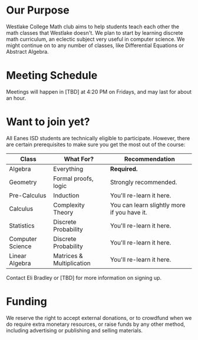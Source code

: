# Our Purpose

Westlake College Math club aims to help students teach each other the math classes that Westlake doesn't. We plan to start by learning discrete math curriculum, an eclectic subject very useful in computer science. We might continue on to any number of classes, like Differential Equations or Abstract Algebra.

# Meeting Schedule

Meetings will happen in [TBD] at 4:20 PM on Fridays, and may last for about an hour.

# Want to join yet?

All Eanes ISD students are technically eligible to participate. However, there are certain prerequisites to make sure you get the most out of the course:

| Class             | What For?                  | Recommendation                              |
| ----------------- | -------------------------- | ------------------------------------------- |
| Algebra           | Everything                 | **Required.**                               |
| Geometry          | Formal proofs, logic       | Strongly recommended.                       |
| Pre-Calculus      | Induction                  | You'll re-learn it here.                    |
| Calculus          | Complexity Theory          | You can learn slightly more if you have it. |
| Statistics        | Discrete Probability       | You'll re-learn it here.                    |
| Computer Science  | Discrete Probability       | You'll re-learn it here.                    |
| Linear Algebra    | Matrices & Multiplication  | You'll re-learn it here.                    |

Contact Eli Bradley or [TBD] for more information on signing up.

# Funding

We reserve the right to accept external donations, or to crowdfund when we do require extra monetary resources, or raise funds by any other method, including advertising or publishing and selling materials.
